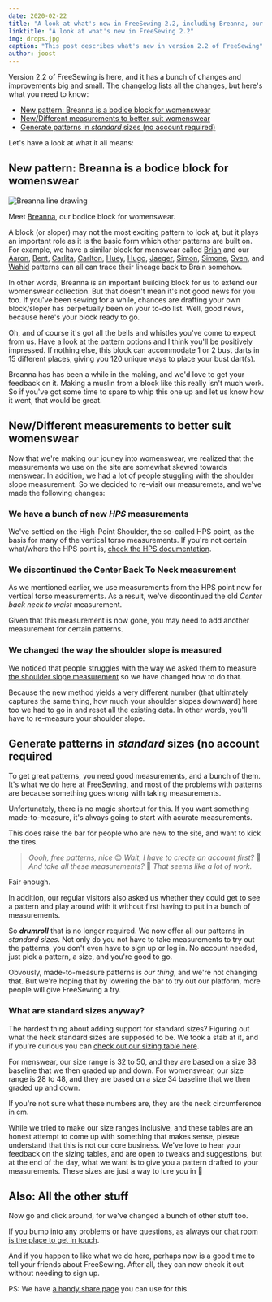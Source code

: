 ```yaml
---
date: 2020-02-22
title: "A look at what's new in FreeSewing 2.2, including Breanna, our bodice block for womenswear"
linktitle: "A look at what's new in FreeSewing 2.2"
img: drops.jpg
caption: "This post describes what's new in version 2.2 of FreeSewing"
author: joost
---
```



Version 2.2 of FreeSewing is here, and it has a bunch of changes and improvements big and small. The [changelog](https://github.com/freesewing/freesewing/blob/develop/CHANGELOG.md) lists all the changes, but here's what you need to know:

 - [New pattern: Breanna is a bodice block for womenswear](#new-pattern-breanna-is-a-bodice-block-for-womenswear)
 - [New/Different measurements to better suit womenswear](#newdifferent-measurements-to-better-suit-womenswear)
 - [Generate patterns in *standard* sizes (no account required)](#generate-patterns-in-standard-sizes-no-account-required)

Let's have a look at what it all means:

## New pattern: Breanna is a bodice block for womenswear

![Breanna line drawing](breanna.svg)

Meet [Breanna](/designs/breanna/), our bodice block for womenswear.

A block (or sloper) may not the most exciting pattern to look at, but it plays an important role as it is the basic form which other patterns are built on. For example, we have a similar block for menswear called [Brian](/designs/brian/) and our [Aaron](/designs/aaron/), [Bent](/designs/bent/), [Carlita](/designs/carlita/), [Carlton](/designs/carlton/), [Huey](/designs/huey/), [Hugo](/designs/hugo/), [Jaeger](/designs/jaeger/), [Simon](/designs/simon/), [Simone](/designs/simone/), [Sven](/designs/sven/), and [Wahid](/designs/wahid/) patterns can all can trace their lineage back to Brain somehow.

In other words, Breanna is an important building block for us to extend our womenswear collection. But that doesn't mean it's not good news for you too. If you've been sewing for a while, chances are drafting your own block/sloper has perpetually been on your to-do list. Well, good news, because here's your block ready to go.

Oh, and of course it's got all the bells and whistles you've come to expect from us. Have a look at [the pattern options](/docs/patterns/breanna/options/) and I think you'll be positively impressed. If nothing else, this block can accommodate 1 or 2 bust darts in 15 different places, giving you 120 unique ways to place your bust dart(s).

Breanna has has been a while in the making, and we'd love to get your feedback on it. Making a muslin from a block like this really isn't much work. So if you've got some time to spare to whip this one up and let us know how it went, that would be great.


## New/Different measurements to better suit womenswear

Now that we're making our jouney into womenswear, we realized that the measurements we use on the site are somewhat skewed towards menswear. In addition, we had a lot of people stuggling with the shoulder slope measurement. So we decided to re-visit our measuremets, and we've made the following changes:

### We have a bunch of new *HPS* measurements

We've settled on the High-Point Shoulder, the so-called HPS point, as the basis for many of the vertical torso measurements. If you're not certain what/where the HPS point is, [check the HPS documentation](/docs/measurements/hps/).

### We discontinued the Center Back To Neck measurement

As we mentioned earlier, we use measurements from the HPS point now for vertical torso measurements. As a result, we've discontinued the old *Center back neck to waist* measurement.

Given that this measurement is now gone, you may need to add another measurement for certain patterns.

### We changed the way the shoulder slope is measured

We noticed that people struggles with the way we asked them to measure [the shoulder slope measurement](/docs/measurements/shoulderslope) so we have changed how to do that.

Because the new method yields a very different number (that ultimately captures the same thing, how much your shoulder slopes downward) here too we had to go in and reset all the existing data. In other words, you'll have to re-measure your shoulder slope.

## Generate patterns in *standard* sizes (no account required

To get great patterns, you need good measurements, and a bunch of them. It's what we do here at FreeSewing, and most of the problems with patterns are because something goes wrong with taking measurements.

Unfortunately, there is no magic shortcut for this. If you want something made-to-measure, it's always going to start with acurate measurements.

This does raise the bar for people who are new to the site, and want to kick the tires.

> *Oooh, free patterns, nice* 😍 *Wait, I have to create an account first?* 🤔 *And take all these measurements?* 😬 *That seems like a lot of work.*

Fair enough.

In addition, our regular visitors also asked us whether they could get to see a pattern and play around with it without first having to put in a bunch of measurements.

So __*drumroll*__ that is no longer required. We now offer all our patterns in *standard sizes*. Not only do you not have to take measurements to try out the patterns, you don't even have to sign up or log in. No account needed, just pick a pattern, a size, and you're good to go.

Obvously, made-to-measure patterns is *our thing*, and we're not changing that. But we're hoping that by lowering the bar to try out our platform, more people will give FreeSewing a try.

### What are standard sizes anyway?

The hardest thing about adding support for standard sizes? Figuring out what the heck standard sizes are supposed to be. We took a stab at it, and if you're curious you can [check out our sizing table here](/docs/various/sizes/).

For menswear, our size range is 32 to 50, and they are based on a size 38 baseline that we then graded up and down. For womenswear, our size range is 28 to 48, and they are based on a size 34 baseline that we then graded up and down.

<Note>

If you're not sure what these numbers are, they are the neck circumference in cm.

</Note>

While we tried to make our size ranges inclusive, and these tables are an honest attempt to come up with something that makes sense, please understand that this is not our core business. We've love to hear your feedback on the sizing tables, and are open to tweaks and suggestions, but at the end of the day, what we want is to give you a pattern drafted to your measurements. These sizes are just a way to lure you in 🤫


## Also: All the other stuff

Now go and click around, for we've changed a bunch of other stuff too.

If you bump into any problems or have questions, as always [our chat room is the place to get in touch](https://discord.freesewing.org/).

And if you happen to like what we do here, perhaps now is a good time to tell your friends about FreeSewing. After all, they can now check it out without needing to sign up.

PS: We have [a handy share page](/share/) you can use for this.

